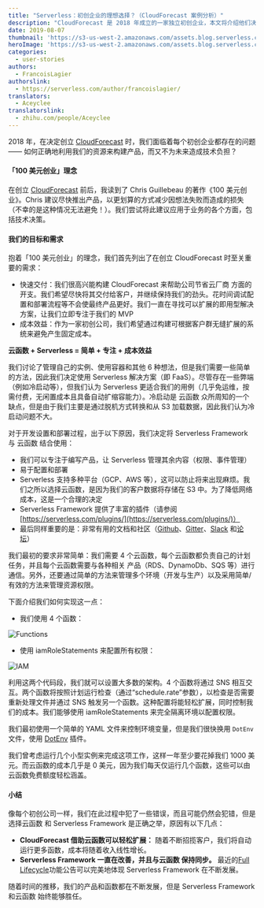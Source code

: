 ```yaml
---
title: "Serverless：初创企业的理想选择？（CloudForecast 案例分析）"
description: "CloudForecast 是 2018 年成立的一家独立初创企业，本文将介绍他们决定选择 Serverless 的原因。"
date: 2019-08-07
thumbnail: 'https://s3-us-west-2.amazonaws.com/assets.blog.serverless.com/cloudforecast/thumbnail.png'
heroImage: 'https://s3-us-west-2.amazonaws.com/assets.blog.serverless.com/cloudforecast/header.png'
categories:
  - user-stories
authors:
  - FrancoisLagier
authorslink:
  - https://serverless.com/author/francoislagier/
translators:
  - Aceyclee
translatorslink:
  - zhihu.com/people/Aceyclee
---
```


2018 年，在决定创立 [CloudForecast](https://www.cloudforecast.io/?utm_source=serverless.com&utm_medium=blog&utm_campaign=serverless) 时，我们面临着每个初创企业都存在的问题 —— 如何正确地利用我们的资源来构建产品，而又不为未来造成技术负担？

#### 「100 美元创业」理念

在创立 [CloudForecast](https://www.cloudforecast.io/?utm_source=serverless.com&utm_medium=blog&utm_campaign=serverless) 前后，我读到了 Chris Guillebeau 的著作《100 美元创业》。Chris 建议尽快推出产品，以更划算的方式减少因想法失败而造成的损失（不幸的是这种情况无法避免！）。我们尝试将此建议应用于业务的各个方面，包括技术决策。

#### 我们的目标和需求

抱着「100 美元创业」的理念，我们首先列出了在创立 CloudForecast 时至关重要的需求：

* 快速交付：我们很高兴能构建 CloudForecast 来帮助公司节省云厂商 方面的开支。我们希望尽快将其交付给客户，并继续保持我们的劲头。花时间调试配置和部署流程等不会使最终产品更好。我们一直在寻找可以扩展的即用型解决方案，让我们立即专注于我们的 MVP
* 成本效益：作为一家初创公司，我们希望通过构建可根据客户群无缝扩展的系统来避免产生固定成本。

**云函数 + Serverless = 简单 + 专注 + 成本效益**

我们讨论了管理自己的实例、使用容器和其他 6 种想法，但是我们需要一些简单的方法，因此我们决定使用 Serverless 解决方案（即 FaaS）。尽管存在一些弊端（例如冷启动等），但我们认为 Serverless 更适合我们的用例（几乎免运维，按需付费，无闲置成本且具备自动扩缩容能力）。冷启动是 云函数 众所周知的一个缺点，但是由于我们主要是通过脱机方式转换和从 S3 加载数据，因此我们认为冷启动问题不大。

对于开发设置和部署过程，出于以下原因，我们决定将 Serverless Framework 与 云函数 结合使用：

* 我们可以专注于编写产品，让 Serverless 管理其余内容（权限、事件管理）
* 易于配置和部署
* Serverless 支持多种平台（GCP、AWS 等），这可以防止将来出现麻烦。我们之所以选择云函数，是因为我们的客户数据将存储在 S3 中。为了降低网络成本，这是一个合理的决定
* Serverless Framework 提供了丰富的插件（请参阅 [https://serverless.com/plugins/](https://serverless.com/plugins/)）
* 最后同样重要的是：非常有用的文档和社区（[Github](https://github.com/serverless/serverless)、[Gitter](https://gitter.im/serverless/serverless)、[Slack](https://serverless.com/slack) 和[论坛](https://forum.serverless.com)）

我们最初的要求非常简单：我们需要 4 个云函数，每个云函数都负责自己的计划任务，并且每个云函数需要与各种相关 产品（RDS、DynamoDb、SQS 等）进行通信。另外，还要通过简单的方法来管理多个环境（开发与生产）以及采用简单/有效的方法来管理资源权限。

下面介绍我们如何实现这一点：

* 我们使用 4 个函数：

![Functions](https://s3-us-west-2.amazonaws.com/assets.blog.serverless.com/cloudforecast/CloudForecastFunctions.png)

* 使用 iamRoleStatements 来配置所有权限：

![IAM](https://s3-us-west-2.amazonaws.com/assets.blog.serverless.com/cloudforecast/CloudforecastIam.png)

利用这两个代码段，我们就可以设置大多数的架构。4 个函数将通过 SNS 相互交互。两个函数将按照计划运行检查（通过“schedule.rate”参数），以检查是否需要重新处理文件并通过 SNS 触发另一个函数。这种配置将能轻松扩展，同时控制我们的成本。我们能够使用 iamRoleStatements 来完全隔离环境以配置权限。

我们最初使用一个简单的 YAML 文件来控制环境变量，但是我们很快换用 `DotEnv` 文件，使用 [DotEnv](https://serverless.com/plugins/serverless-dotenv-plugin/) 插件。

我们曾考虑运行几个小型实例来完成这项工作，这样一年至少要花掉我们 1000 美元。而云函数的成本几乎是 0 美元，因为我们每天仅运行几个函数，这些可以由云函数免费额度轻松涵盖。

#### 小结

像每个初创公司一样，我们在此过程中犯了一些错误，而且可能仍然会犯错，但是选择云函数 和 Serverless Framework 是正确之举，原因有以下几点：

* **CloudForecast 借助云函数可以轻松扩展：** 随着不断招揽客户，我们将自动运行更多函数，成本将随着收入线性增长。
* **Serverless Framework 一直在改善，并且与云函数 保持同步。** 最近的[Full Lifecycle](https://serverless.com/blog/serverless-now-full-lifecycle/)功能公告可以完美地体现 Serverless Framework 在不断发展。

随着时间的推移，我们的产品和函数都在不断发展，但是 Serverless Framework 和云函数 始终能够胜任。
